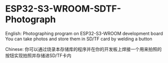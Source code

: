 # ESP32-S3-WROOM-SDTF-Photograph
English:
Photographing program on ESP32-S3-WROOM development board
You can take photos and store them in SD/TF card by welding a button

Chinese:
你可以通过烧录本存储库的程序并在你的开发板上焊接一个用来拍照的按钮实现拍照并存储进SD/TF卡内




